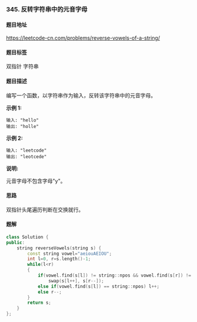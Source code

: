 ### 345. 反转字符串中的元音字母

#### 题目地址

https://leetcode-cn.com/problems/reverse-vowels-of-a-string/

#### 题目标签

双指针	字符串

#### 题目描述

编写一个函数，以字符串作为输入，反转该字符串中的元音字母。

**示例 1:**

```
输入: "hello"
输出: "holle"
```

**示例 2:**

```
输入: "leetcode"
输出: "leotcede"
```

**说明:**

元音字母不包含字母"y"。

#### 思路

双指针头尾遍历判断在交换就行。

#### 题解

```c++
class Solution {
public:
    string reverseVowels(string s) {
        const string vowel="aeiouAEIOU";
        int l=0, r=s.length()-1;
        while(l<r)
        {
            if(vowel.find(s[l]) != string::npos && vowel.find(s[r]) != string::npos)
                swap(s[l++], s[r--]);
            else if(vowel.find(s[l]) == string::npos) l++;
            else r--;
        }
        return s;
    }
};
```

